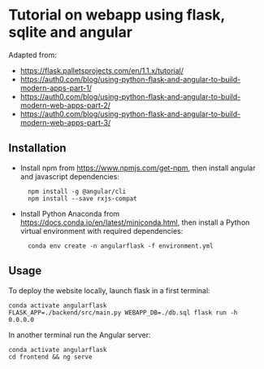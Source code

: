 # Tutorial on webapp using flask, sqlite and angular

Adapted from:

* https://flask.palletsprojects.com/en/1.1.x/tutorial/
* https://auth0.com/blog/using-python-flask-and-angular-to-build-modern-apps-part-1/
* https://auth0.com/blog/using-python-flask-and-angular-to-build-modern-web-apps-part-2/
* https://auth0.com/blog/using-python-flask-and-angular-to-build-modern-web-apps-part-3/

## Installation

* Install npm from https://www.npmjs.com/get-npm, then install angular and
  javascript dependencies:

        npm install -g @angular/cli
        npm install --save rxjs-compat

* Install Python Anaconda from https://docs.conda.io/en/latest/miniconda.html,
  then install a Python virtual environment with required dependencies:

        conda env create -n angularflask -f environment.yml

## Usage

To deploy the website locally, launch flask in a first terminal:

    conda activate angularflask
    FLASK_APP=./backend/src/main.py WEBAPP_DB=./db.sql flask run -h 0.0.0.0

In another terminal run the Angular server:

    conda activate angularflask
    cd frontend && ng serve
